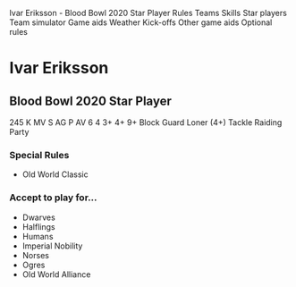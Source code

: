 ﻿
Ivar Eriksson  - Blood Bowl 2020 Star Player
Rules
Teams
Skills
Star players
Team simulator
Game aids
Weather
Kick-offs
Other game aids
Optional rules
# Ivar Eriksson 
## Blood Bowl 2020 Star Player
245 K
MV
S
AG
P
AV
6
4
3+
4+
9+
Block
Guard
Loner (4+)
Tackle
Raiding Party
### Special Rules
* Old World Classic
### Accept to play for...
* Dwarves
* Halflings
* Humans
* Imperial Nobility
* Norses
* Ogres
* Old World Alliance
